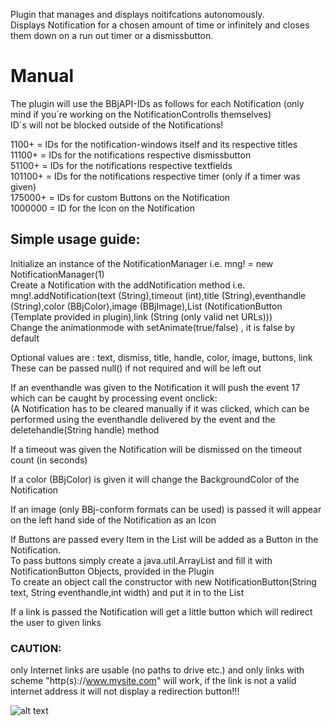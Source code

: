 Plugin that manages and displays noitifcations autonomously. <br/>
Displays Notification for a chosen amount of time or infinitely and closes them down on a run out timer or a dismissbutton.<br/>

# Manual<br/>

The plugin will use the BBjAPI-IDs as follows for each Notification (only mind if you´re working on the NotificationControlls themselves) <br/>
ID´s will not be blocked outside of the Notifications!<br/>

1100+ = IDs for the notification-windows itself and its respective titles<br/>
11100+ = IDs for the notifications respective dismissbutton<br/>
51100+ = IDs for the notifications respective textfields<br/>
101100+ = IDs for the notifications respective timer (only if a timer was given)<br/>
175000+ = IDs for custom Buttons on the Notification<br/>
1000000 = ID for the Icon on the Notification<br/>



## Simple usage guide:<br/>
Initialize an instance of the NotificationManager i.e. mng! = new NotificationManager(1)<br/>
Create a Notification with the addNotification method i.e. mng!.addNotification(text (String),timeout (int),title (String),eventhandle (String),color (BBjColor),image (BBjImage),List<Buttons>  (NotificationButton (Template provided in plugin),link (String (only valid net URLs)))<br/>
Change the animationmode with setAnimate(true/false)  , it is false by default<br/>

Optional values are : text, dismiss, title, handle, color, image, buttons, link <br/>
These can be passed null() if not required and will be left out<br/>

If an eventhandle was given to the Notification it will push the event 17 which can be caught by processing event onclick:<br/>
(A Notification has to be cleared manually if it was clicked, which can be performed using the eventhandle delivered by the event and the deletehandle(String handle) method<br/>

If a timeout was given the Notification will be dismissed on the timeout count (in seconds)<br/>

If a color (BBjColor) is given it will change the BackgroundColor of the Notification<br/>

If an image (only BBj-conform formats can be used) is passed it will appear on the left hand side of the Notification as an Icon<br/>

If Buttons are passed every Item in the List will be added as a Button in the Notification.<br/>
To pass buttons simply create a java.util.ArrayList and fill it with NotificationButton Objects, provided in the Plugin<br/>
To create an object call the constructor with new NotificationButton(String text, String eventhandle,int width) and put it in to the List <br/>

If a link is passed the Notification will get a little button which will redirect the user to given links<br/>
### CAUTION: <br/>
only Internet links are usable (no paths to drive etc.) and only links with scheme "http(s)://www.mysite.com" will work, if the link is not a valid internet address it will not display a redirection button!!! <br/>



![alt text](https://raw.githubusercontent.com/BBj-Plugins/BBjNotificationManager/master/docs/screenshots/Bildschirmfoto%202019-02-18%20um%2012.36.52.png)

